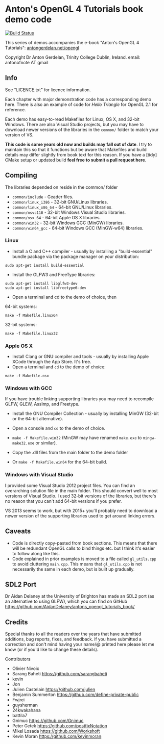 # Anton's OpenGL 4 Tutorials book demo code #

[![Build Status](https://travis-ci.com/capnramses/antons_opengl_tutorials_book.svg?branch=master)](https://travis-ci.com/capnramses/antons_opengl_tutorials_book)

This series of demos accompanies the e-book "Anton's OpenGL 4 Tutorials":
[antongerdelan.net/opengl](http://antongerdelan.net/opengl/)

Copyright Dr Anton Gerdelan, Trinity College Dublin, Ireland.
email: antonofnote AT gmail

## Info ##

See "LICENCE.txt" for licence information.

Each chapter with major demonstration code has a corresponding demo here.
There is also an example of code for *Hello Triangle* for OpenGL 2.1 for reference.

Each demo has easy-to-read Makefiles for Linux, OS X, and 32-bit Windows.
There are also Visual Studio projects, but you may have to download newer
versions of the libraries in the `common/` folder to match your version of VS.

**This code is some years old now and builds may fall out of date**. I try to
maintain this so that it functions but be aware that Makefiles and build details
may differ slightly from book text for this reason.
If you have a [tidy] CMake setup or updated build **feel free to submit a pull request here**.

## Compiling ##

The libraries depended on reside in the common/ folder

* `common/include` - Geader files.
* `common/linux_i386` - 32-bit GNU/Linux libraries.
* `common/linux_x86_64` - 64-bit GNU/Linux libraries.
* `common/msvc110` - 32-bit Windows Visual Studio libraries.
* `common/osx_64` - 64-bit Apple OS X libraries.
* `common/win32` - 32-bit Windows GCC (MinGW) libraries.
* `common/win64_gcc` - 64-bit Windows GCC (MinGW-w64) libraries.

### Linux ###

* Install a C and C++ compiler - usually by installing a "build-essential"
bundle package via the package manager on your distribution:

```
sudo apt-get install build-essential
```

* Install the GLFW3 and FreeType libraries:

```
sudo apt-get install libglfw3-dev
sudo apt-get install libfreetype6-dev
```

* Open a terminal and cd to the demo of choice, then

64-bit systems:

```
make -f Makefile.linux64
```

32-bit systems:

```
make -f Makefile.linux32
```

### Apple OS X ###

* Install Clang or GNU compiler and tools - usually by installing Apple XCode through the App Store. It's free.
* Open a terminal and `cd` to the demo of choice:

```
make -f Makefile.osx
```

### Windows with GCC ###

If you have trouble linking supporting libraries you may need to recompile GLFW, GLEW, AssImp, and Freetype.

* Install the GNU Compiler Collection - usually by installing MinGW (32-bit or the 64-bit alternative).
* Open a console and `cd` to the demo of choice.

* `make -f Makefile.win32` (MinGW may have renamed `make.exe` to `mingw-make32.exe` or similar).
* Copy the .dll files from the main folder to the demo folder
* Or `make -f Makefile.win64` for the 64-bit build.

### Windows with Visual Studio ###

I provided some Visual Studio 2012 project files.
You can find an overarching solution file in the main folder. This should
convert well to most versions of Visual Studio. I used 32-bit versions of the
libraries, but there's no reason that you can't add 64-bit versions if you
prefer.

VS 2013 seems to work, but with 2015+ you'll probably need to download a newer
version of the supporting libraries used to get around linking errors. 

## Caveats ##

* Code is directly copy-pasted from book sections. This means that there will be redundant OpenGL calls to bind things etc. but I think it's easier to follow along like this.
* Code explained in prior examples is moved to a file called `gl_utils.cpp` to avoid cluttering `main.cpp`. This means that `gl_utils.cpp` is not necessarily the same in each demo, but is built up gradually.

## SDL2 Port ##

Dr Aidan Delaney at the University of Brighton has made an SDL2 port (as an
alternative to using GLFW), which you can find on GitHub
https://github.com/AidanDelaney/antons_opengl_tutorials_book/

## Credits ##

Special thanks to all the readers over the years that have submitted additions,
bug reports, fixes, and feedback. If you have submitted a correction and don't
mind having your name/@ printed here please let me know (or if you'd like to change these details).

Contributors

* Olivier Nivoix
* Sarang Baheti https://github.com/sarangbaheti
* kevin
* Jon
* Julien Castelain https://github.com/julien
* Benjamin Summerton https://github.com/define-private-public
* Fwjrei
* guysherman
* 24kwakahana
* battila7
* Gnimuc https://github.com/Gnimuc
* Peter Getek https://github.com/postfixNotation
* Mikel Losada https://github.com/Workshoft
* Kevin Moran https://github.com/kevinmoran
